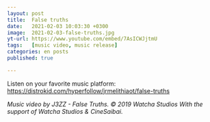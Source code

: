 ```yaml
---
layout: post
title:  False truths
date:   2021-02-03 10:03:30 +0300
image:  2021-02-03-false-truths.jpg
yt-url: https://www.youtube.com/embed/7AsICWJjtmU
tags:   [music video, music release]
categories: en posts
published: true

---
```


Listen on your favorite music platform: https://distrokid.com/hyperfollow/jrmelithiaot/false-truths

*Music video by J3ZZ - False Truths. © 2019 Watcha Studios*
*With the support of Watcha Studios & CineSaibai.*
